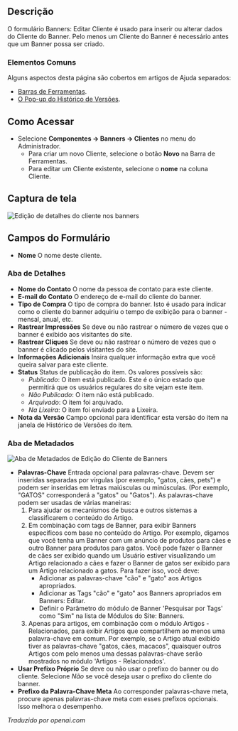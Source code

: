 <!-- Filename: Help4.x:Banners:_New_or_Edit_Client  / Display title: Banners: Editar Cliente -->

## Descrição

O formulário Banners: Editar Cliente é usado para inserir ou alterar dados do Cliente do Banner. Pelo menos um Cliente do Banner é necessário antes que um Banner possa ser criado.

### Elementos Comuns

Alguns aspectos desta página são cobertos em artigos de Ajuda separados:

* [Barras de Ferramentas](jdocmanual?article=help/common-elements/toolbars).
* [O Pop-up do Histórico de Versões](jdocmanual?article=help/common-elements/edit-version-history).

## Como Acessar

- Selecione **Componentes → Banners → Clientes** no menu do Administrador.
  - Para criar um novo Cliente, selecione o botão **Novo** na Barra de Ferramentas.
  - Para editar um Cliente existente, selecione o **nome** na coluna Cliente.

## Captura de tela

![Edição de detalhes do cliente nos banners](../../../ptbr/images/banners/banners-edit-client-details-tab.png)

## Campos do Formulário

- **Nome** O nome deste cliente.

### Aba de Detalhes

- **Nome do Contato** O nome da pessoa de contato para este cliente.
- **E-mail do Contato** O endereço de e-mail do cliente do banner.
- **Tipo de Compra** O tipo de compra do banner. Isto é usado para
  indicar como o cliente do banner adquiriu o tempo de exibição para o
  banner - mensal, anual, etc.
- **Rastrear Impressões** Se deve ou não rastrear o número de vezes que o
  banner é exibido aos visitantes do site.
- **Rastrear Cliques** Se deve ou não rastrear o número de vezes que o
  banner é clicado pelos visitantes do site.
- **Informações Adicionais** Insira qualquer informação extra que você
  queira salvar para este cliente.
- **Status** Status de publicação do item. Os valores possíveis são:
  - *Publicado*: O item está publicado. Este é o único estado que
    permitirá que os usuários regulares do site vejam este item.
  - *Não Publicado*: O item não está publicado.
  - *Arquivado*: O item foi arquivado.
  - *Na Lixeira*: O item foi enviado para a Lixeira.
- **Nota da Versão** Campo opcional para identificar esta versão do item
  na janela de Histórico de Versões do item.

### Aba de Metadados

![Aba de Metadados de Edição do Cliente de Banners](../../../ptbr/images/banners/banners-edit-client-metadata-tab.png)

- **Palavras-Chave** Entrada opcional para palavras-chave. Devem ser
  inseridas separadas por vírgulas (por exemplo, "gatos, cães, pets") e
  podem ser inseridas em letras maiúsculas ou minúsculas. (Por exemplo,
  "GATOS" corresponderá a "gatos" ou "Gatos"). As palavras-chave podem
  ser usadas de várias maneiras:
  1.  Para ajudar os mecanismos de busca e outros sistemas a classificarem
      o conteúdo do Artigo.
  2.  Em combinação com tags de Banner, para exibir Banners específicos
      com base no conteúdo do Artigo. Por exemplo, digamos que você tenha
      um Banner com um anúncio de produtos para cães e outro Banner para
      produtos para gatos. Você pode fazer o Banner de cães ser exibido 
      quando um Usuário estiver visualizando um Artigo relacionado a cães
      e fazer o Banner de gatos ser exibido para um Artigo relacionado a
      gatos. Para fazer isso, você deve:
      - Adicionar as palavras-chave "cão" e "gato" aos Artigos
        apropriados.
      - Adicionar as Tags "cão" e "gato" aos Banners apropriados em
        Banners: Editar.
      - Definir o Parâmetro do módulo de Banner 'Pesquisar por Tags' como
        "Sim" na lista de Módulos do Site: Banners.
  3.  Apenas para artigos, em combinação com o módulo Artigos - Relacionados,
      para exibir Artigos que compartilhem ao menos uma palavra-chave em
      comum. Por exemplo, se o Artigo atual exibido tiver as palavras-chave
      "gatos, cães, macacos", quaisquer outros Artigos com pelo menos uma
      dessas palavras-chave serão mostrados no módulo 'Artigos - Relacionados'.
- **Usar Prefixo Próprio** Se deve ou não usar o prefixo do banner ou
  do cliente. Selecione *Não* se você deseja usar o prefixo do cliente
  do banner.
- **Prefixo da Palavra-Chave Meta** Ao corresponder palavras-chave meta,
  procure apenas palavras-chave meta com esses prefixos opcionais. Isso
  melhora o desempenho.

*Traduzido por openai.com*


